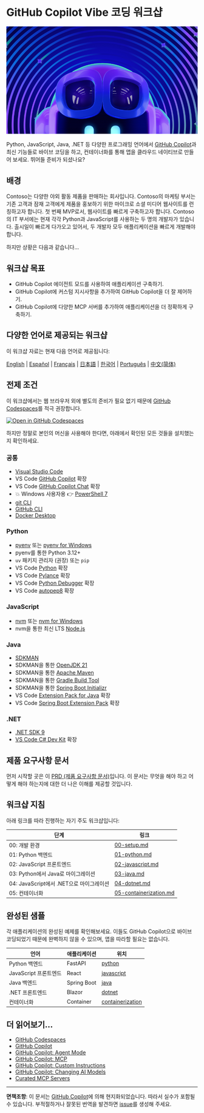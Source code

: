# GitHub Copilot Vibe 코딩 워크샵

![GitHub Copilot Vibe 코딩 워크샵](../../images/banner.png)

Python, JavaScript, Java, .NET 등 다양한 프로그래밍 언어에서 [GitHub Copilot](https://docs.github.com/copilot/about-github-copilot/what-is-github-copilot)과 최신 기능들로 바이브 코딩을 하고, 컨테이너화를 통해 앱을 클라우드 네이티브로 만들어 보세요. 뛰어들 준비가 되셨나요?

## 배경

Contoso는 다양한 야외 활동 제품을 판매하는 회사입니다. Contoso의 마케팅 부서는 기존 고객과 잠재 고객에게 제품을 홍보하기 위한 마이크로 소셜 미디어 웹사이트를 런칭하고자 합니다. 첫 번째 MVP로서, 웹사이트를 빠르게 구축하고자 합니다. Contoso의 IT 부서에는 현재 각각 Python과 JavaScript를 사용하는 두 명의 개발자가 있습니다. 출시일이 빠르게 다가오고 있어서, 두 개발자 모두 애플리케이션을 빠르게 개발해야 합니다.

하지만 상황은 다음과 같습니다...

## 워크샵 목표

- GitHub Copilot 에이전트 모드를 사용하여 애플리케이션 구축하기.
- GitHub Copilot에 커스텀 지시사항을 추가하여 GitHub Copilot을 더 잘 제어하기.
- GitHub Copilot에 다양한 MCP 서버를 추가하여 애플리케이션을 더 정확하게 구축하기.

## 다양한 언어로 제공되는 워크샵

이 워크샵 자료는 현재 다음 언어로 제공됩니다:

[English](../../README.md) | [Español](../es-es/) | [Français](../fr-fr/) | [日本語](../ja-jp/) | [한국어](./README.md) | [Português](../pt-br/) | [中文(简体)](../zh-cn/)

## 전제 조건

이 워크샵에서는 웹 브라우저 외에 별도의 준비가 필요 없기 때문에 [GitHub Codespaces](https://docs.github.com/en/codespaces/about-codespaces/what-are-codespaces)를 적극 권장합니다.

[![Open in GitHub Codespaces](https://github.com/codespaces/badge.svg)](https://codespaces.new/microsoft/github-copilot-vibe-coding-workshop)

하지만 정말로 본인의 머신을 사용해야 한다면, 아래에서 확인된 모든 것들을 설치했는지 확인하세요.

### 공통

- [Visual Studio Code](https://code.visualstudio.com/)
- VS Code [GitHub Copilot](https://marketplace.visualstudio.com/items?itemName=GitHub.copilot) 확장
- VS Code [GitHub Copilot Chat](https://marketplace.visualstudio.com/items?itemName=GitHub.copilot-chat) 확장
- 💥 Windows 사용자용 👉 [PowerShell 7](https://learn.microsoft.com/powershell/scripting/install/installing-powershell)
- [git CLI](https://git-scm.com/downloads)
- [GitHub CLI](https://cli.github.com/)
- [Docker Desktop](https://docs.docker.com/get-started/introduction/get-docker-desktop/)

### Python

- [pyenv](https://github.com/pyenv/pyenv) 또는 [pyenv for Windows](https://github.com/pyenv-win/pyenv-win)
- pyenv를 통한 Python 3.12+
- `uv` 패키지 관리자 (권장) 또는 `pip`
- VS Code [Python](https://marketplace.visualstudio.com/items/?itemName=ms-python.python) 확장
- VS Code [Pylance](https://marketplace.visualstudio.com/items/?itemName=ms-python.vscode-pylance) 확장
- VS Code [Python Debugger](https://marketplace.visualstudio.com/items/?itemName=ms-python.debugpy) 확장
- VS Code [autopep8](https://marketplace.visualstudio.com/items/?itemName=ms-python.autopep8) 확장

### JavaScript

- [nvm](https://github.com/nvm-sh/nvm) 또는 [nvm for Windows](https://github.com/coreybutler/nvm-windows)
- nvm을 통한 최신 LTS [Node.js](https://nodejs.org/)

### Java

- [SDKMAN](https://sdkman.io/)
- SDKMAN을 통한 [OpenJDK 21](https://learn.microsoft.com/java/openjdk/download)
- SDKMAN을 통한 [Apache Maven](https://maven.apache.org/download.cgi)
- SDKMAN을 통한 [Gradle Build Tool](https://docs.gradle.org/current/userguide/installation.html)
- SDKMAN을 통한 [Spring Boot Initializr](https://docs.spring.io/spring-boot/cli/installation.html)
- VS Code [Extension Pack for Java](https://marketplace.visualstudio.com/items/?itemName=vscjava.vscode-java-pack) 확장
- VS Code [Spring Boot Extension Pack](https://marketplace.visualstudio.com/items/?itemName=vmware.vscode-boot-dev-pack) 확장

### .NET

- [.NET SDK 9](https://dotnet.microsoft.com/download/dotnet/9.0)
- [VS Code C# Dev Kit](https://marketplace.visualstudio.com/items/?itemName=ms-dotnettools.csdevkit) 확장

## 제품 요구사항 문서

먼저 시작할 곳은 이 [PRD (제품 요구사항 문서)](./product-requirements.md)입니다. 이 문서는 무엇을 해야 하고 어떻게 해야 하는지에 대한 더 나은 이해를 제공할 것입니다.

## 워크샵 지침

아래 링크를 따라 진행하는 자기 주도 워크샵입니다:

| 단계                               | 링크                                                    |
|------------------------------------|---------------------------------------------------------|
| 00: 개발 환경                      | [00-setup.md](./docs/00-setup.md)                       |
| 01: Python 백엔드                 | [01-python.md](./docs/01-python.md)                     |
| 02: JavaScript 프론트엔드          | [02-javascript.md](./docs/02-javascript.md)             |
| 03: Python에서 Java로 마이그레이션 | [03-java.md](./docs/03-java.md)                         |
| 04: JavaScript에서 .NET으로 마이그레이션 | [04-dotnet.md](./docs/04-dotnet.md)                     |
| 05: 컨테이너화                     | [05-containerization.md](./docs/05-containerization.md) |

## 완성된 샘플

각 애플리케이션의 완성된 예제를 확인해보세요. 이들도 GitHub Copilot으로 바이브 코딩되었기 때문에 완벽하지 않을 수 있으며, 앱을 따라할 필요는 없습니다.

| 언어                | 애플리케이션 | 위치                                 |
|---------------------|-------------|--------------------------------------|
| Python 백엔드       | FastAPI     | [python](./complete/python/)         |
| JavaScript 프론트엔드 | React       | [javascript](./complete/javascript/) |
| Java 백엔드         | Spring Boot | [java](./complete/java/)             |
| .NET 프론트엔드     | Blazor      | [dotnet](./complete/dotnet/)         |
| 컨테이너화          | Container   | [containerization](./complete/)      |

## 더 읽어보기...

- [GitHub Codespaces](https://docs.github.com/en/codespaces/about-codespaces/what-are-codespaces)
- [GitHub Copilot](https://docs.github.com/en/copilot/about-github-copilot/what-is-github-copilot)
- [GitHub Copilot: Agent Mode](https://code.visualstudio.com/blogs/2025/04/07/agentMode)
- [GitHub Copilot: MCP](https://code.visualstudio.com/blogs/2025/05/12/agent-mode-meets-mcp)
- [GitHub Copilot: Custom Instructions](https://code.visualstudio.com/docs/copilot/copilot-customization)
- [GitHub Copilot: Changing AI Models](https://docs.github.com/en/copilot/using-github-copilot/ai-models/changing-the-ai-model-for-copilot-chat?tool=vscode)
- [Curated MCP Servers](https://github.com/modelcontextprotocol/servers)

---

**면책조항**: 이 문서는 [GitHub Copilot](https://docs.github.com/copilot/about-github-copilot/what-is-github-copilot)에 의해 현지화되었습니다. 따라서 실수가 포함될 수 있습니다. 부적절하거나 잘못된 번역을 발견하면 [issue](https://github.com/microsoft/github-copilot-vibe-coding-workshop/issues/new)를 생성해 주세요.
